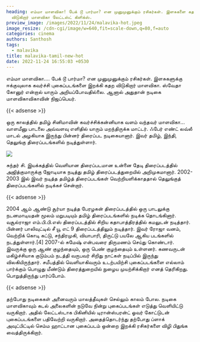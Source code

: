 ```yaml
---
heading: எம்மா மாளவிகா! பேக் டூ பார்மா? என முனுமுனுக்கும் ரசிகர்கள். இளசுகளை கதற
  விடுகிறார் மாளவிகா லேட்டஸ்ட் கிளிக்ஸ்.
preview_image: /images/2022/11/24/malavika-hot.jpeg
image_resize: /cdn-cgi/image/w=640,fit=scale-down,q=80,f=auto
categories: cinema
authors: Santhosh
tags:
  - malavika
title: malavika-tamil-new-hot
date: 2022-11-24 16:55:03 +0530
---
```

எம்மா மாளவிகா.... பேக் டூ பார்மா? என முனுமுனுக்கும் ரசிகர்கள். இளசுகளுக்கு ஈக்குவுலாக கவர்ச்சி புகைப்படங்களை இறக்கி கதற விடுகிறார் மாளவிகா.
ஸ்வேதா கோனுர் என்றால் யாரும் அறியப்போவதில்லை. ஆனால் அதுதான் நடிகை  மாளவிகாவிகாவின் நிஜப்பெயர். 

{{< adsense >}}

ஒரு காலத்தில் தமிழ் சினிமாவின் கவர்ச்சிக்கன்னியாக வளம் வந்தவர் மாளவிகா... வாளமீனு பாடலை அவ்வளவு எளிதில் யாரும் மறந்திருக்க மாட்டர். ஃபேர் எண்ட் லவ்லீ மாடல் அழகியாக இருந்து பின்னர் திரைப்பட நடிகையானார். இவர் தமிழ், இந்தி, தெலுங்கு திரைப்படங்களில் நடித்துள்ளார். 


![](/images/2022/11/24/malavika-tamil-new-hot.jpeg)

சுந்தர் சி. இயக்கத்தில் வெளியான திரைப்படமான உன்னை தேடி திரைப்படத்தில் அஜித்குமாருக்கு ஜோடியாக நடித்து தமிழ் திரைப்படத்துறையில் அறிமுகமானார். 2002-2003 இல் இவர் நடித்த தமிழ்த் திரைப்படங்கள் வெற்றியளிக்காததால் தெலுங்குத் திரைப்படங்களில் நடிக்கச் சென்றார்.

{{< adsense >}}


 2004 ஆம் ஆண்டு சூர்யா நடித்த பேரழகன் திரைப்படத்தில் ஒரு பாடலுக்கு நடனமாடியதன் மூலம் மறுபடியும் தமிழ் திரைப்படங்களில் நடிக்க தொடங்கினார். வசூல்ராஜா எம்.பி.பி.எஸ் திரைப்படத்தில் சிறிய கதாபாத்திரத்தில் கமலுடன் நடித்தார். பின்னர் பாலிவுட்டில் சீ யூ எட் 9 திரைப்படத்திலும் நடித்தார். 
இவர் ரோஜா வனம், வெற்றிக் கொடி கட்டு, சந்திரமுகி, வியாபாரி, திருட்டு பயலே ஆகிய படங்களில் நடத்துள்ளார்.\[4] 2007-ல் சுமேஷ் என்பவரை திருமணம் செய்து கொண்டார். இவருக்கு ஒரு ஆண் குழந்தையும், ஒரு பெண் குழந்தையும் உள்ளனர். கணவருடன் மகிழ்ச்சியாக குடும்பம் நடத்தி வருபவர் சிறிது நாட்கள்  நடிப்பில் இருந்து விலகியிருந்தார்.
சமீபத்தில் வெளியாகிவரும் உடற்பயிற்சி புகைப்படங்களை எல்லாம் பார்க்கும் பொழுது மீண்டும் திரைத்துறையில் நுழைய முயற்சிக்கிறார் எனத் தெரிகிறது‌. பொறுத்திருந்து பார்ப்போம்.

{{< adsense >}}


தற்போது நடிகைகள் அனைவரும் மாலத்தீவுகள் செல்லும் காலம் போல. நடிகை மாளவிகாவும்  கடல் அலைகளின் நடுவே நின்று புகைப்படங்கள் எடுத்து வெளியிட்டு வருகிறார். அதில் லேட்டஸ்டாக பிகினியில் டிரான்ஸ்பரன்ட் ஓவர் கோட்டுடன் புகைப்படங்களை பதிவேற்றி வருகிறார். அதைத்தொடர்ந்து தற்போது ப்ளாக் அவுட்பிட்டில் செம்ம ஹாட்டான புகைப்படம் ஒன்றை இறக்கி ரசிகர்களை விழி பிதுங்க வைத்திருக்கிறார்.